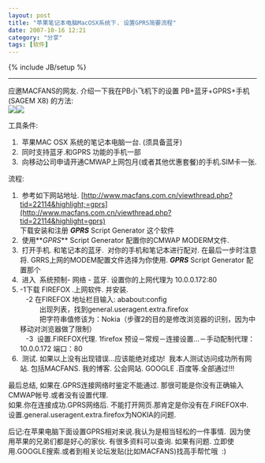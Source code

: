 ```yaml
---
layout: post
title: "苹果笔记本电脑MacOSX系统下. 设置GPRS简要流程"
date: 2007-10-16 12:21
category: "分享"
tags: [软件]
---
```

{% include JB/setup %}

----------------

应邀MACFANS的网友. 介绍一下我在PB小飞机下的设置 PB+蓝牙+GPRS+手机(SAGEM X8) 的方法:  
[![](http://cache.gizmodo.com/gadgets/images/powerbook_g4.jpg)](http://cache.gizmodo.com/gadgets/images/powerbook_g4.jpg)[![](http://www.mobilewhack.com/images/vectronix_vectrotel_x8_secure_cell_phone.jpg)](http://www.mobilewhack.com/images/vectronix_vectrotel_x8_secure_cell_phone.jpg)  
  
工具条件:  
1.  苹果MAC OSX 系统的笔记本电脑一台. (须具备蓝牙)  
2.  同时支持蓝牙.和GPRS 功能的手机一部  
3.  向移动公司申请开通CMWAP上网包月(或者其他优惠套餐)的手机.SIM卡一张.  
  
流程:  
1.  参考如下网站地址. [http://www.macfans.com.cn/viewthread.php?tid=22114&highlight;=gprs](http://www.macfans.com.cn/viewthread.php?tid=22114&highlight=gprs)  
下载安装和注册 **_GPRS_** Script Generator 这个软件  
2.  使用**_GPRS_** Script Generator 配置你的CMWAP MODERM文件.  
3.  打开手机. 和笔记本的蓝牙.  对你的手机和笔记本进行配对. 在最后一步时注意将. GRRS上网的MODEM配置文件选择为你使用. **_GPRS_** Script Generator 配置那个  
4.  进入  系统预制- 网络 - 蓝牙. 设置你的上网代理为 10.0.0.172:80  
5. -1下载 FIREFOX .上网软件. 并安装.  
   -2 在FIREFOX 地址栏目输入: ababout:config  
          出现列表，找到general.useragent.extra.firefox  
          把字符串值修该为：Nokia（步骤2的目的是修改浏览器的识别，因为中移动对浏览器做了限制）  
   -3  设置.FIREFOX代理. 1firefox 预设－常规－连接设置...－手动配制代理：10.0.0.172 端口：80  
6.  测试. 如果以上没有出现错误...应该能绝对成功!  我本人测试访问成功所有网站. 包括MACFANS. 我的博客. 公会网站. GOOGLE .百度等.全部通过!!!  
  
最后总结, 如果在.GPRS连接网络时鉴定不能通过. 那很可能是你没有正确输入CMWAP帐号.或者没有设置代理.  
如果.你在连接成功.GPRS网络后. 不能打开网页.那肯定是你没有在.FIREFOX中. 设置.general.useragent.extra.firefox为NOKIA的问题.  
  
后记:在苹果电脑下面设置GPRS相对来说.我认为是相当轻松的一件事情.  因为使用苹果的兄弟们都是好心的家伙. 有很多资料可以查询. 如果有问题. 立即使用.GOOGLE搜索.或者到相关论坛发贴(比如MACFANS)找高手帮忙哦  :)



